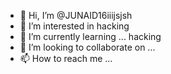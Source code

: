 - 👋 Hi, I’m @JUNAID16iiijsjsh
- 👀 I’m interested in hacking 
- 🌱 I’m currently learning ... hacking 
- 💞️ I’m looking to collaborate on ...
- 📫 How to reach me ...

<!---
JUNAID16iiijsjsh/JUNAID16iiijsjsh is a ✨ special ✨ repository because its `README.md` (this file) appears on your GitHub profile.
You can click the Preview link to take a look at your changes.
--->
